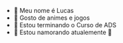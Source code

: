 - 👋 Meu nome é Lucas
- 👀 Gosto de animes e jogos
- 🌱 Estou terminando o Curso de ADS
- 💞️ Estou namorando atualemente 🙏

<!---
lucassm19/lucassm19 is a ✨ special ✨ repository because its `README.md` (this file) appears on your GitHub profile.
You can click the Preview link to take a look at your changes.
--->

